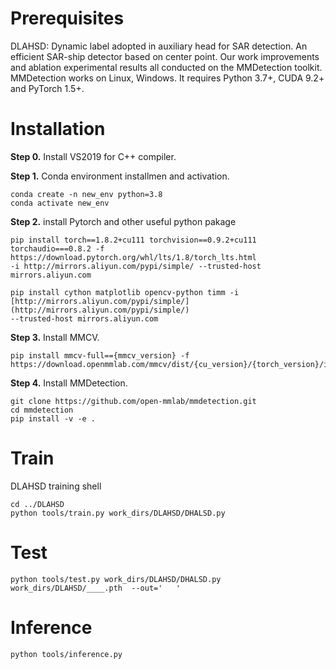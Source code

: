 # Prerequisites
DLAHSD: Dynamic label adopted in auxiliary head for SAR detection. An efficient SAR-ship detector based on center point.
Our work improvements and ablation experimental results all conducted on the MMDetection toolkit.
MMDetection works on Linux, Windows. It requires Python 3.7+, CUDA 9.2+ and PyTorch 1.5+.

# Installation
**Step 0.** Install VS2019 for C++ compiler.

**Step 1.** Conda environment installmen and activation.

```shell
conda create -n new_env python=3.8
conda activate new_env
```

**Step 2.** install Pytorch and other useful python pakage

```shell
pip install torch==1.8.2+cu111 torchvision==0.9.2+cu111 torchaudio===0.8.2 -f https://download.pytorch.org/whl/lts/1.8/torch_lts.html
-i http://mirrors.aliyun.com/pypi/simple/ --trusted-host mirrors.aliyun.com

pip install cython matplotlib opencv-python timm -i [http://mirrors.aliyun.com/pypi/simple/](http://mirrors.aliyun.com/pypi/simple/) 
--trusted-host mirrors.aliyun.com
```

**Step 3.** Install MMCV.

```shell
pip install mmcv-full=={mmcv_version} -f https://download.openmmlab.com/mmcv/dist/{cu_version}/{torch_version}/index.html
```

**Step 4.** Install MMDetection.
```shell
git clone https://github.com/open-mmlab/mmdetection.git
cd mmdetection
pip install -v -e .
```
# Train
DLAHSD training shell
```shell
cd ../DLAHSD
python tools/train.py work_dirs/DLAHSD/DHALSD.py
```
# Test
```shell
python tools/test.py work_dirs/DLAHSD/DHALSD.py work_dirs/DLAHSD/____.pth  --out='   '
```
# Inference
```shell
python tools/inference.py 
```
